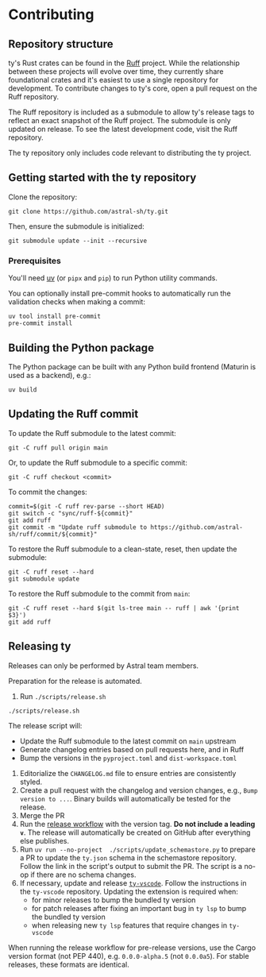 # Contributing

## Repository structure

ty's Rust crates can be found in the [Ruff](https://github.com/astral-sh/ruff) project. While the
relationship between these projects will evolve over time, they currently share foundational crates
and it's easiest to use a single repository for development. To contribute changes to ty's core,
open a pull request on the Ruff repository.

The Ruff repository is included as a submodule to allow ty's release tags to reflect an exact
snapshot of the Ruff project. The submodule is only updated on release. To see the latest
development code, visit the Ruff repository.

The ty repository only includes code relevant to distributing the ty project.

## Getting started with the ty repository

Clone the repository:

```shell
git clone https://github.com/astral-sh/ty.git
```

Then, ensure the submodule is initialized:

```shell
git submodule update --init --recursive
```

### Prerequisites

You'll need [uv](https://docs.astral.sh/uv/getting-started/installation/) (or `pipx` and `pip`) to
run Python utility commands.

You can optionally install pre-commit hooks to automatically run the validation checks
when making a commit:

```shell
uv tool install pre-commit
pre-commit install
```

## Building the Python package

The Python package can be built with any Python build frontend (Maturin is used as a backend), e.g.:

```shell
uv build
```

## Updating the Ruff commit

To update the Ruff submodule to the latest commit:

```shell
git -C ruff pull origin main
```

Or, to update the Ruff submodule to a specific commit:

```shell
git -C ruff checkout <commit>
```

To commit the changes:

```shell
commit=$(git -C ruff rev-parse --short HEAD)
git switch -c "sync/ruff-${commit}"
git add ruff
git commit -m "Update ruff submodule to https://github.com/astral-sh/ruff/commit/${commit}"
```

To restore the Ruff submodule to a clean-state, reset, then update the submodule:

```shell
git -C ruff reset --hard
git submodule update
```

To restore the Ruff submodule to the commit from `main`:

```shell
git -C ruff reset --hard $(git ls-tree main -- ruff | awk '{print $3}')
git add ruff
```

## Releasing ty

Releases can only be performed by Astral team members.

Preparation for the release is automated.

1. Run `./scripts/release.sh`

```shell
./scripts/release.sh
```

The release script will:

- Update the Ruff submodule to the latest commit on `main` upstream
- Generate changelog entries based on pull requests here, and in Ruff
- Bump the versions in the `pyproject.toml` and `dist-workspace.toml`

1. Editorialize the `CHANGELOG.md` file to ensure entries are consistently styled.
1. Create a pull request with the changelog and version changes, e.g., `Bump version to ...`.
    Binary builds will automatically be tested for the release.
1. Merge the PR
1. Run the [release workflow](https://github.com/astral-sh/ty/actions/workflows/release.yml) with the version
    tag. **Do not include a leading `v`**. The release will automatically be created on GitHub after
    everything else publishes.
1. Run `uv run --no-project  ./scripts/update_schemastore.py` to prepare a PR to update the `ty.json` schema in the schemastore repository.
    Follow the link in the script's output to submit the PR. The script is a no-op if there are no schema changes.
1. If necessary, update and release [`ty-vscode`](https://github.com/astral-sh/ty-vscode).
    Follow the instructions in the `ty-vscode` repository. Updating the extension is required when:
    - for minor releases to bump the bundled ty version
    - for patch releases after fixing an important bug in `ty lsp` to bump the bundled ty version
    - when releasing new `ty lsp` features that require changes in `ty-vscode`

When running the release workflow for pre-release versions, use the Cargo version format (not PEP
440), e.g. `0.0.0-alpha.5` (not `0.0.0a5`). For stable releases, these formats are identical.
